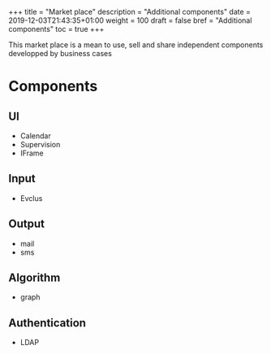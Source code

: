 +++
title = "Market place"
description = "Additional components"
date = 2019-12-03T21:43:35+01:00
weight = 100
draft = false
bref = "Additional components"
toc = true
+++

This market place is a mean to use, sell and share independent components developped by business cases

# Components

## UI

- Calendar
- Supervision
- IFrame

## Input

- Evclus

## Output

- mail
- sms

## Algorithm

- graph

## Authentication

- LDAP
